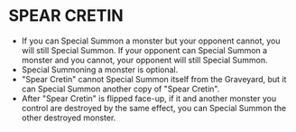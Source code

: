 # SPEAR CRETIN

*   If you can Special Summon a monster but your opponent cannot, you will still Special Summon. If your opponent can Special Summon a monster and you cannot, your opponent will still Special Summon.
*   Special Summoning a monster is optional.
*   "Spear Cretin" cannot Special Summon itself from the Graveyard, but it can Special Summon another copy of "Spear Cretin".
*   After "Spear Cretin" is flipped face-up, if it and another monster you control are destroyed by the same effect, you can Special Summon the other destroyed monster.
